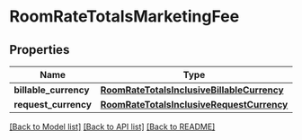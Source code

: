 # RoomRateTotalsMarketingFee

## Properties
Name | Type | Description | Notes
------------ | ------------- | ------------- | -------------
**billable_currency** | [**RoomRateTotalsInclusiveBillableCurrency**](RoomRateTotalsInclusiveBillableCurrency.md) |  | [optional] 
**request_currency** | [**RoomRateTotalsInclusiveRequestCurrency**](RoomRateTotalsInclusiveRequestCurrency.md) |  | [optional] 

[[Back to Model list]](../README.md#documentation-for-models) [[Back to API list]](../README.md#documentation-for-api-endpoints) [[Back to README]](../README.md)


